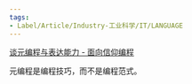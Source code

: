 ```yaml
---
tags:
- Label/Article/Industry-工业科学/IT/LANGUAGE
---
```


[谈元编程与表达能力 - 面向信仰编程](https://draveness.me/metaprogramming/)

元编程是编程技巧，而不是编程范式。

